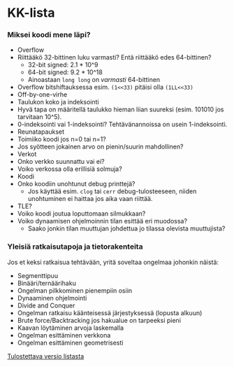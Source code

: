 # KK-lista

### Miksei koodi mene läpi?

 - Overflow
  - Riittääkö 32-bittinen luku varmasti? Entä riittääkö edes 64-bittinen?
    - 32-bit signed: 2.1 * 10^9
    - 64-bit signed: 9.2 * 10^18
    - Ainoastaan `long long` on _varmasti_ 64-bittinen
  - Overflow bitshiftauksessa esim. `(1<<33)` pitäisi olla `(1LL<<33)`
 - Off-by-one-virhe
 - Taulukon koko ja indeksointi
  - Hyvä tapa on määritellä taulukko hieman liian suureksi (esim. 101010 jos tarvitaan 10^5).
  - 0-indeksointi vai 1-indeksointi? Tehtävänannoissa on usein 1-indeksointi.
 - Reunatapaukset
  - Toimiiko koodi jos n=0 tai n=1?
  - Jos syötteen jokainen arvo on pienin/suurin mahdollinen?
 - Verkot
  - Onko verkko suunnattu vai ei?
  - Voiko verkossa olla erillisiä solmuja?
 - Koodi
  - Onko koodiin unohtunut debug printtejä?
    - Jos käyttää esim. `clog` tai `cerr` debug-tulosteeseen, niiden unohtuminen ei haittaa jos aika vaan riittää.
 - TLE?
  - Voiko koodi joutua loputtomaan silmukkaan?
  - Voiko dynaamisen ohjelmoinnin tilan esittää eri muodossa?
    - Saako jonkin tilan muuttujan johdettua jo tilassa olevista muuttujista?


### Yleisiä ratkaisutapoja ja tietorakenteita
Jos et keksi ratkaisua tehtävään, yritä soveltaa ongelmaa johonkin näistä:

 - Segmenttipuu
 - Binääri/ternäärihaku
 - Ongelman pilkkominen pienempiin osiin
  - Dynaaminen ohjelmointi
  - Divide and Conquer
 - Ongelman ratkaisu käänteisessä järjestyksessä (lopusta alkuun)
 - Brute force/Backtracking jos hakualue on tarpeeksi pieni
 - Kaavan löytäminen arvoja laskemalla
 - Ongelman esittäminen verkkona
 - Ongelman esittäminen geometrisesti

[Tulostettava versio listasta](https://gitprint.com/ollpu/kk-lista/blob/master/lista.md)
